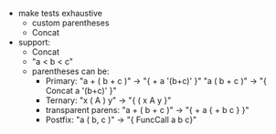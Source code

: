 * make tests exhaustive
    * custom parentheses
    * Concat
* support:
    * Concat
    * "a < b < c"
    * parentheses can be:
        * Primary:              "a + ( b + c )"     -> "{ + a '(b+c)' }"
                                "a ( b + c )"       -> "{ Concat a '(b+c)' }"
        * Ternary:              "x ( A ) y"         -> "{ ( x A y }"
        * transparent parens:   "a + ( b + c )"     -> "{ + a { + b c } }"
        * Postfix:              "a ( b, c )"        -> "{ FuncCall a b c}"
